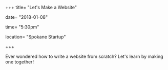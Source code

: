 +++
title= "Let's Make a Website"

date= "2018-01-08"

time= "5:30pm"

location= "Spokane Startup"

+++

Ever wondered how to write a website from scratch?  Let's learn by making one together!

